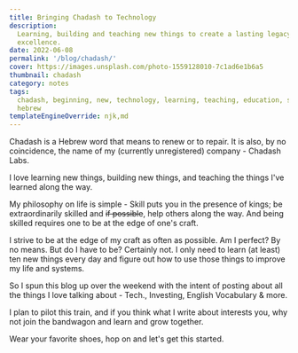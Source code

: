 ```yaml
---
title: Bringing Chadash to Technology
description:
  Learning, building and teaching new things to create a lasting legacy of
  excellence.
date: 2022-06-08
permalink: '/blog/chadash/'
cover: https://images.unsplash.com/photo-1559128010-7c1ad6e1b6a5
thumbnail: chadash
category: notes
tags:
  chadash, beginning, new, technology, learning, teaching, education, skills,
  hebrew
templateEngineOverride: njk,md
---
```


Chadash is a Hebrew word that means to renew or to repair. It is also, by no
coincidence, the name of my (currently unregistered) company - Chadash Labs.

I love learning new things, building new things, and teaching the things I've
learned along the way.

My philosophy on life is simple - Skill puts you in the presence of kings; be
extraordinarily skilled and ~~if possible~~, help others along the way. And
being skilled requires one to be at the edge of one's craft.

I strive to be at the edge of my craft as often as possible. Am I perfect? By no
means. But do I have to be? Certainly not. I only need to learn (at least) ten
new things every day and figure out how to use those things to improve my life
and systems.

So I spun this blog up over the weekend with the intent of posting about all the
things I love talking about - Tech., Investing, English Vocabulary & more.

I plan to pilot this train, and if you think what I write about interests you,
why not join the bandwagon and learn and grow together.

Wear your favorite shoes, hop on and let's get this started.
